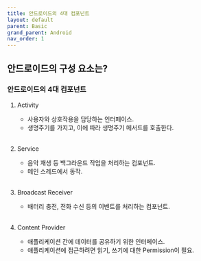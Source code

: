 ```yaml
---
title: 안드로이드의 4대 컴포넌트
layout: default
parent: Basic
grand_parent: Android
nav_order: 1
---
```


## 안드로이드의 구성 요소는?
### 안드로이드의 4대 컴포넌트
1. Activity<br/>
   - 사용자와 상호작용을 담당하는 인터페이스.<br/>
   - 생명주기를 가지고, 이에 따라 생명주기 메서드를 호출한다.<br/><br/>

2. Service<br/>
   - 음악 재생 등 백그라운드 작업을 처리하는 컴포넌트.<br/>
   - 메인 스레드에서 동작.<br/><br/>

3. Broadcast Receiver<br/>
   - 배터리 충전, 전화 수신 등의 이벤트를 처리하는 컴포넌트.<br/><br/>

4. Content Provider<br/>
    - 애플리케이션 간에 데이터를 공유하기 위한 인터페이스.<br/>
    - 애플리케이션에 접근하려면 읽기, 쓰기에 대한 Permission이 필요.<br/><br/>